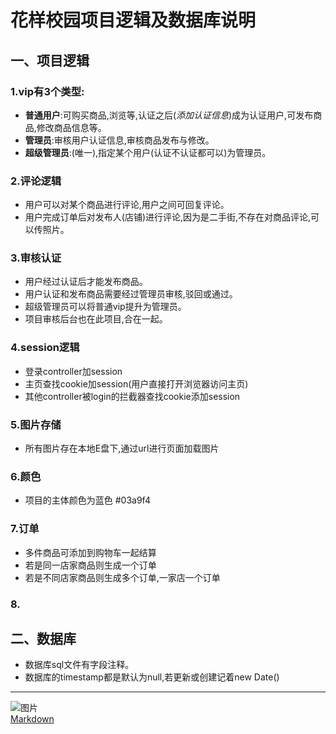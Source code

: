 # 花样校园项目逻辑及数据库说明  
## 一、项目逻辑  
### 1.vip有3个类型:  
* **普通用户**:可购买商品,浏览等,认证之后(*添加认证信息*)成为认证用户,可发布商品,修改商品信息等。  
* **管理员**:审核用户认证信息,审核商品发布与修改。  
* **超级管理员**:(唯一),指定某个用户(认证不认证都可以)为管理员。  
### 2.评论逻辑  
* 用户可以对某个商品进行评论,用户之间可回复评论。
* 用户完成订单后对发布人(店铺)进行评论,因为是二手街,不存在对商品评论,可以传照片。
### 3.审核认证  
* 用户经过认证后才能发布商品。
* 用户认证和发布商品需要经过管理员审核,驳回或通过。
* 超级管理员可以将普通vip提升为管理员。
* 项目审核后台也在此项目,合在一起。
### 4.session逻辑
* 登录controller加session
* 主页查找cookie加session(用户直接打开浏览器访问主页)
* 其他controller被login的拦截器查找cookie添加session
### 5.图片存储
* 所有图片存在本地E盘下,通过url进行页面加载图片
### 6.颜色
* 项目的主体颜色为蓝色 #03a9f4
### 7.订单
* 多件商品可添加到购物车一起结算
* 若是同一店家商品则生成一个订单
* 若是不同店家商品则生成多个订单,一家店一个订单
### 8.
## 二、数据库  
* 数据库sql文件有字段注释。
* 数据库的timestamp都是默认为null,若更新或创建记着new Date()
---
 ![图片](https://avatars1.githubusercontent.com/u/19592001?v=3&s=40)  
 [Markdown](http://blog.csdn.net/zhaokaiqiang1992/article/details/41349819)  
 